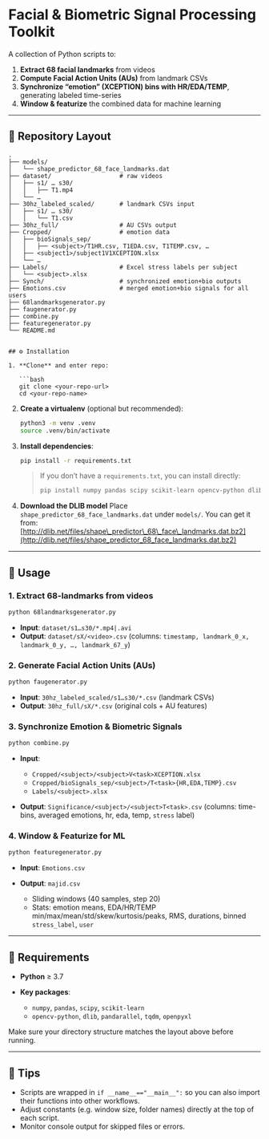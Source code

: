 # Facial & Biometric Signal Processing Toolkit

A collection of Python scripts to:

1. **Extract 68 facial landmarks** from videos
2. **Compute Facial Action Units (AUs)** from landmark CSVs
3. **Synchronize “emotion” (XCEPTION) bins with HR/EDA/TEMP**, generating labeled time-series
4. **Window & featurize** the combined data for machine learning

---

## 📂 Repository Layout

```
.
├── models/
│   └── shape_predictor_68_face_landmarks.dat
├── dataset/                   # raw videos
│   ├── s1/ … s30/
│   │   ├── T1.mp4
│   └── …
├── 30hz_labeled_scaled/       # landmark CSVs input
│   ├── s1/ … s30/
│   │   └── T1.csv
├── 30hz_full/                 # AU CSVs output
├── Cropped/                   # emotion data
│   ├── bioSignals_sep/
│   │   ├── <subject>/T1HR.csv, T1EDA.csv, T1TEMP.csv, …
│   ├── <subject1>/subject1V1XCEPTION.xlsx
│   └── …
├── Labels/                    # Excel stress labels per subject
│   └── <subject>.xlsx
├── Synch/                     # synchronized emotion+bio outputs
├── Emotions.csv               # merged emotion+bio signals for all users
├── 68landmarksgenerator.py
├── faugenerator.py
├── combine.py
├── featuregenerator.py
└── README.md


## ⚙️ Installation

1. **Clone** and enter repo:

   ```bash
   git clone <your-repo-url>
   cd <your-repo-name>
   ```

2. **Create a virtualenv** (optional but recommended):

   ```bash
   python3 -m venv .venv
   source .venv/bin/activate
   ```

3. **Install dependencies**:

   ```bash
   pip install -r requirements.txt
   ```

   > If you don’t have a `requirements.txt`, you can install directly:
   >
   > ```bash
   > pip install numpy pandas scipy scikit-learn opencv-python dlib pandarallel tqdm openpyxl
   > ```

4. **Download the DLIB model**
   Place `shape_predictor_68_face_landmarks.dat` under `models/`.
   You can get it from: [http://dlib.net/files/shape\_predictor\_68\_face\_landmarks.dat.bz2](http://dlib.net/files/shape_predictor_68_face_landmarks.dat.bz2)

---

## 🚀 Usage

### 1. Extract 68-landmarks from videos

```bash
python 68landmarksgenerator.py
```

* **Input**: `dataset/s1…s30/*.mp4|.avi`
* **Output**: `dataset/sX/<video>.csv` (columns: `timestamp, landmark_0_x, landmark_0_y, …, landmark_67_y`)

### 2. Generate Facial Action Units (AUs)

```bash
python faugenerator.py
```

* **Input**: `30hz_labeled_scaled/s1…s30/*.csv` (landmark CSVs)
* **Output**: `30hz_full/sX/*.csv` (original cols + AU features)

### 3. Synchronize Emotion & Biometric Signals

```bash
python combine.py
```

* **Input**:

  * `Cropped/<subject>/<subject>V<task>XCEPTION.xlsx`
  * `Cropped/bioSignals_sep/<subject>/T<task>{HR,EDA,TEMP}.csv`
  * `Labels/<subject>.xlsx`
* **Output**: `Significance/<subject>/<subject>T<task>.csv`
  (columns: time-bins, averaged emotions, hr, eda, temp, `stress` label)

### 4. Window & Featurize for ML

```bash
python featuregenerator.py
```

* **Input**: `Emotions.csv`
* **Output**: `majid.csv`

  * Sliding windows (40 samples, step 20)
  * Stats: emotion means, EDA/HR/TEMP min/max/mean/std/skew/kurtosis/peaks, RMS, durations, binned `stress_label`, `user`

---

## 📝 Requirements

* **Python** ≥ 3.7
* **Key packages**:

  * `numpy`, `pandas`, `scipy`, `scikit-learn`
  * `opencv-python`, `dlib`, `pandarallel`, `tqdm`, `openpyxl`

Make sure your directory structure matches the layout above before running.

---

## 📖 Tips

* Scripts are wrapped in `if __name__=="__main__":` so you can also import their functions into other workflows.
* Adjust constants (e.g. window size, folder names) directly at the top of each script.
* Monitor console output for skipped files or errors.
